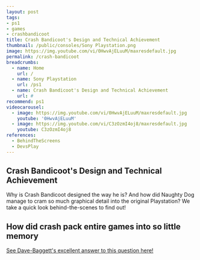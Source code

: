 ```yaml
---
layout: post
tags: 
- ps1
- games
- crashbandicoot
title: Crash Bandicoot's Design and Technical Achievement 
thumbnail: /public/consoles/Sony Playstation.png
image: https://img.youtube.com/vi/0HwvAjELuuM/maxresdefault.jpg
permalink: /crash-bandicoot
breadcrumbs:
  - name: Home
    url: /
  - name: Sony Playstation
    url: /ps1
  - name: Crash Bandicoot's Design and Technical Achievement 
    url: #
recommend: ps1
videocarousel:
  - image: https://img.youtube.com/vi/0HwvAjELuuM/maxresdefault.jpg
    youtube: '0HwvAjELuuM'
  - image: https://img.youtube.com/vi/C3zOzmI4oj8/maxresdefault.jpg
    youtube: C3zOzmI4oj8
references:
  - BehindTheScreens
  - DevsPlay
---
```

## Crash Bandicoot's Design and Technical Achievement
Why is Crash Bandicoot designed the way he is? And how did Naughty Dog manage to cram so much graphical detail into the original Playstation? We take a quick look behind-the-scenes to find out!

## How did crash pack entire games into so little memory
<a href="http://www.quora.com/How-did-game-developers-pack-entire-games-into-so-little-memory-twenty-five-years-ago/answer/Dave-Baggett?srid=z9ZA&share=1">See Dave-Baggett's excellent answer to this question here!</a>
